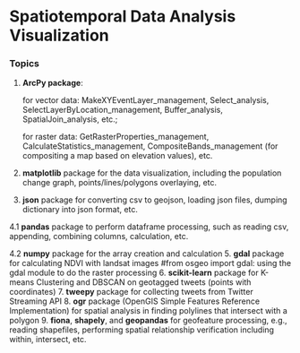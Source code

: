 # Spatiotemporal Data Analysis Visualization

### Topics
1. **ArcPy package**:

      for vector data: MakeXYEventLayer_management, Select_analysis, SelectLayerByLocation_management, Buffer_analysis, SpatialJoin_analysis, etc.; 

      for raster data: GetRasterProperties_management, CalculateStatistics_management, CompositeBands_management (for compositing a map based on elevation values), etc.

2. **matplotlib** package for the data visualization, including the population change graph, points/lines/polygons overlaying, etc. 
3. **json** package for converting csv to geojson, loading json files, dumping dictionary into json format, etc.

4.1 **pandas** package to perform dataframe processing, such as reading csv, appending, combining columns, calculation, etc. 

4.2 **numpy** package for the array creation and calculation
5. **gdal** package for calculating NDVI with landsat images #from osgeo import gdal: using the gdal module to do the raster processing
6. **scikit-learn** package for K-means Clustering and DBSCAN on geotagged tweets (points with coordinates)
7. **tweepy** package for collecting tweets from Twitter Streaming API
8. **ogr** package (OpenGIS Simple Features Reference Implementation) for spatial analysis in finding polylines that intersect with a polygon
9. **fiona**, **shapely**, and **geopandas** for geofeature processing, e.g., reading shapefiles, performing spatial relationship verification including within, intersect, etc.
